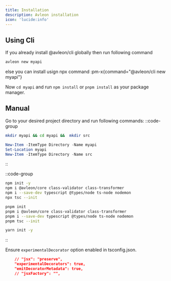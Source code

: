 ```yaml
---
title: Installation
description: Avleon installation
icon: 'lucide:info'
---
```

## Using Cli

If you already install @avleon/cli globally then run following command
```sh 
avleon new myapi
```
else you can install usign npx command
:pm-x{command="@avleon/cli new myapi"}

Now `cd myapi` and run `npm install` or `pnpm install` as your
package manager.

## Manual

Go to your desired project directory and run following commands:
::code-group
```sh [Bash] icon=lucide:code-xml
mkdir myapi && cd myapi &&  mkdir src 
```
```powershell [Powershell]
New-Item -ItemType Directory -Name myapi
Set-Location myapi
New-Item -ItemType Directory -Name src

```
::

::code-group
  ```sh [npm]
  npm init -y
  npm i @avleon/core class-validator class-transformer 
  npm i --save-dev typescript @types/node ts-node nodemon
  npx tsc --init
  ```
  ```sh [pnpm]
  pnpm init
  pnpm i @avleon/core class-validator class-transformer 
  pnpm i --save-dev typescript @types/node ts-node nodemon
  pnpm tsc --init
  ```
  ```sh [yarn]
  yarn init -y
  ```
::

Ensure `experimentalDecorator` option enabled in tsconfig.json.

```json {2-3} [tsconfig.json]
    // "jsx": "preserve",  
    "experimentalDecorators": true,               
    "emitDecoratorMetadata": true,               
    // "jsxFactory": "",   
```

